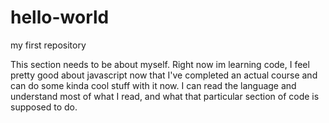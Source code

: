 # hello-world

my first repository

This section needs to be about myself. Right now im learning code, I feel pretty good about javascript now that I've completed an actual course and can do some kinda cool stuff with it now. I can read the language and understand most of what I read, and what that particular section of code is supposed to do. 
